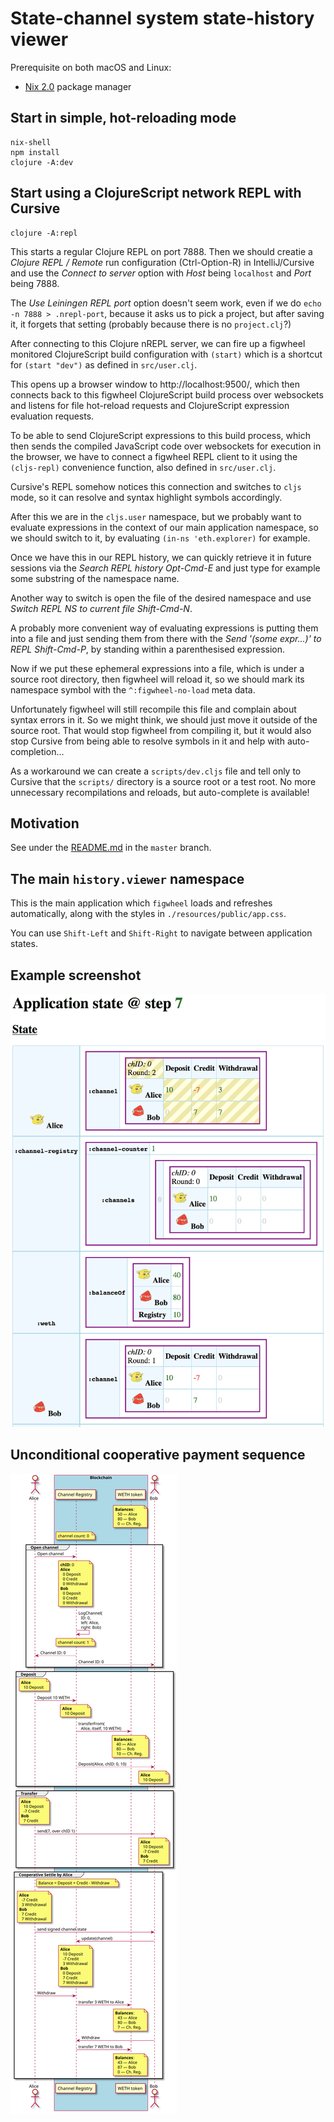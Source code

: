 # State-channel system state-history viewer

Prerequisite on both macOS and Linux:
- [Nix 2.0](https://nixos.org/nix/) package manager

## Start in simple, hot-reloading mode

```
nix-shell
npm install
clojure -A:dev
```

## Start using a ClojureScript network REPL with Cursive

```
clojure -A:repl
```

This starts a regular Clojure REPL on port 7888.
Then we should creatie a _Clojure REPL / Remote_ run configuration
(Ctrl-Option-R) in IntelliJ/Cursive and use the _Connect to server_ option
with _Host_ being `localhost` and _Port_ being 7888.

The _Use Leiningen REPL port_ option doesn't seem work, even if we do
`echo -n 7888 > .nrepl-port`, because it asks us to pick a project,
but after saving it, it forgets that setting (probably because there is
no `project.clj`?)

After connecting to this Clojure nREPL server, we can fire up a figwheel
monitored ClojureScript build configuration with `(start)` which is a shortcut
for `(start "dev")` as defined in `src/user.clj`.

This opens up a browser window to http://localhost:9500/, which then connects
back to this figwheel ClojureScript build process over websockets and listens
for file hot-reload requests and ClojureScript expression evaluation requests.

To be able to send ClojureScript expressions to this build process, which then
sends the compiled JavaScript code over websockets for execution in the
browser, we have to connect a figwheel REPL client to it using the
`(cljs-repl)` convenience function, also defined in `src/user.clj`.

Cursive's REPL somehow notices this connection and switches to `cljs` mode,
so it can resolve and syntax highlight symbols accordingly.

After this we are in the `cljs.user` namespace, but we probably want to
evaluate expressions in the context of our main application namespace,
so we should switch to it, by evaluating `(in-ns 'eth.explorer)` for example.

Once we have this in our REPL history, we can quickly retrieve it in future
sessions via the _Search REPL history Opt-Cmd-E_ and just type for example
some substring of the namespace name.

Another way to switch is open the file of the desired namespace and use
_Switch REPL NS to current file Shift-Cmd-N_.

A probably more convenient way of evaluating expressions is putting them
into a file and just sending them from there with the
_Send '(some expr...)' to REPL Shift-Cmd-P_, by standing within a parenthesised
expression.

Now if we put these ephemeral expressions into a file, which is under a source
root directory, then figwheel will reload it, so we should mark its namespace
symbol with the `^:figwheel-no-load` meta data.

Unfortunately figwheel will still recompile this file and complain about
syntax errors in it. So we might think, we should just move it outside of
the source root. That would stop figwheel from compiling it, but it would
also stop Cursive from being able to resolve symbols in it and help with
auto-completion...

As a workaround we can create a `scripts/dev.cljs` file and tell only to
Cursive that the `scripts/` directory is a source root or a test root.
No more unnecessary recompilations and reloads, but auto-complete is
available!

## Motivation

See under the
[README.md](https://github.com/enumatech/cljs-abi-viewer/blob/master/README.md)
in the `master` branch.

## The main `history.viewer` namespace

This is the main application which `figwheel` loads and refreshes automatically,
along with the styles in `./resources/public/app.css`.

You can use `Shift-Left` and  `Shift-Right` to navigate between application states.

## Example screenshot

![Example screenshot](example-screenshot.png)

## Unconditional cooperative payment sequence

![Unconditional cooperative payment sequence](unconditional-payment.svg)

